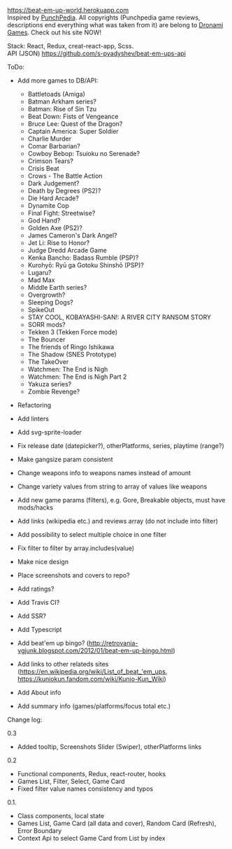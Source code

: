 <a href="https://beat-em-up-world.herokuapp.com">https://beat-em-up-world.herokuapp.com</a>
<br>
Inspired by <a href="http://www.punchpedia.com">PunchPedia</a>. All copyrights (Punchpedia game reviews, descriptions end everything what was taken from it) are belong to <a href="http://www.dronami.com/">Dronami Games</a>. Check out his site NOW!

Stack: React, Redux, creat-react-app, Scss.
<br>
API (JSON)
<a href="https://github.com/s-pyadyshev/beat-em-ups-api">https://github.com/s-pyadyshev/beat-em-ups-api</a>
<br>

ToDo:
- Add more games to DB/API:
  - Battletoads (Amiga)
  - Batman Arkham series?
  - Batman: Rise of Sin Tzu
  - Beat Down: Fists of Vengeance
  - Bruce Lee: Quest of the Dragon?
  - Captain America: Super Soldier
  - Charlie Murder
  - Comar Barbarian?
  - Cowboy Bebop: Tsuioku no Serenade?
  - Crimson Tears?
  - Crisis Beat
  - Crows - The Battle Action
  - Dark Judgement?
  - Death by Degrees (PS2)?
  - Die Hard Arcade?
  - Dynamite Cop
  - Final Fight: Streetwise?
  - God Hand?
  - Golden Axe (PS2)?
  - James Cameron's Dark Angel?
  - Jet Li: Rise to Honor?
  - Judge Dredd Arcade Game
  - Kenka Bancho: Badass Rumble (PSP)?
  - Kurohyō: Ryū ga Gotoku Shinshō (PSP)?
  - Lugaru?
  - Mad Max
  - Middle Earth series?
  - Overgrowth?
  - Sleeping Dogs?
  - SpikeOut
  - STAY COOL, KOBAYASHI-SAN!: A RIVER CITY RANSOM STORY
  - SORR mods?
  - Tekken 3 (Tekken Force mode)
  - The Bouncer
  - The friends of Ringo Ishikawa
  - The Shadow (SNES Prototype)
  - The TakeOver
  - Watchmen: The End is Nigh
  - Watchmen: The End is Nigh Part 2
  - Yakuza series?
  - Zombie Revenge?

- Refactoring
- Add linters
- Add svg-sprite-loader
- Fix release date (datepicker?), otherPlatforms, series, playtime (range?)
- Make gangsize param consistent
- Change weapons info to weapons names instead of amount
- Change variety values from string to array of values like weapons
- Add new game params (filters), e.g. Gore, Breakable objects, must have mods/hacks
- Add links (wikipedia etc.) and reviews array (do not include into filter)
- Add possibility to select multiple choice in one filter
- Fix filter to filter by array.includes(value)
- Make nice design
- Place screenshots and covers to repo?
- Add ratings?
- Add Travis CI?
- Add SSR?
- Add Typescript
- Add beat'em up bingo? (http://retrovania-vgjunk.blogspot.com/2012/01/beat-em-up-bingo.html)
- Add links to other relateds sites (https://en.wikipedia.org/wiki/List_of_beat_'em_ups, https://kuniokun.fandom.com/wiki/Kunio-Kun_Wiki)
- Add About info
- Add summary info (games/platforms/focus total etc.)

Change log:

0.3
- Added tooltip, Screenshots Slider (Swiper), otherPlatforms links

0.2
- Functional components, Redux, react-router, hooks
- Games List, Filter, Select, Game Card
- Fixed filter value names consistency and typos

0.1.
- Class components, local state
- Games List, Game Card (all data and cover), Random Card (Refresh), Error Boundary
- Context Api to select Game Card from List by index